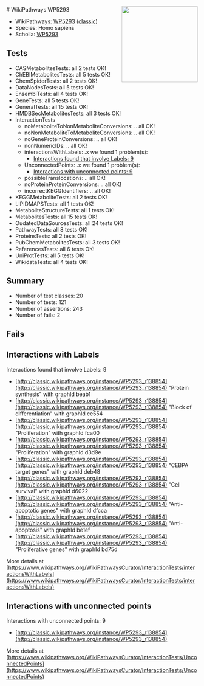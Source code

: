 <img style="float: right; width: 200px" src="https://upload.wikimedia.org/wikipedia/commons/thumb/8/83/Wplogo_with_text_500.png/640px-Wplogo_with_text_500.png" />
# WikiPathways WP5293

* WikiPathways: [WP5293](https://wikipathways.org/pathways/WP5293) ([classic](https://classic.wikipathways.org/instance/WP5293))
* Species: Homo sapiens
* Scholia: [WP5293](https://scholia.toolforge.org/wikipathways/WP5293)
## Tests
* CASMetabolitesTests: all 2 tests OK!
* ChEBIMetabolitesTests: all 5 tests OK!
* ChemSpiderTests: all 2 tests OK!
* DataNodesTests: all 5 tests OK!
* EnsemblTests: all 4 tests OK!
* GeneTests: all 5 tests OK!
* GeneralTests: all 15 tests OK!
* HMDBSecMetabolitesTests: all 3 tests OK!
* InteractionTests
    * noMetaboliteToNonMetaboliteConversions: .. all OK!
    * noNonMetaboliteToMetaboliteConversions: .. all OK!
    * noGeneProteinConversions: .. all OK!
    * nonNumericIDs: .. all OK!
    * interactionsWithLabels: .x we found 1 problem(s):
        * [Interactions found that involve Labels: 9](#630d2680)
    * UnconnectedPoints: .x we found 1 problem(s):
        * [Interactions with unconnected points: 9](#35a61ae1)
    * possibleTranslocations: .. all OK!
    * noProteinProteinConversions: .. all OK!
    * incorrectKEGGIdentifiers: .. all OK!
* KEGGMetaboliteTests: all 2 tests OK!
* LIPIDMAPSTests: all 1 tests OK!
* MetaboliteStructureTests: all 1 tests OK!
* MetabolitesTests: all 15 tests OK!
* OudatedDataSourcesTests: all 24 tests OK!
* PathwayTests: all 8 tests OK!
* ProteinsTests: all 2 tests OK!
* PubChemMetabolitesTests: all 3 tests OK!
* ReferencesTests: all 6 tests OK!
* UniProtTests: all 5 tests OK!
* WikidataTests: all 4 tests OK!


## Summary

* Number of test classes: 20
* Number of tests: 121
* Number of assertions: 243
* Number of fails: 2

## Fails

<a name="630d2680" />

## Interactions with Labels

Interactions found that involve Labels: 9

* [http://classic.wikipathways.org/instance/WP5293_r138854](http://classic.wikipathways.org/instance/WP5293_r138854) "Protein synthesis" with graphId beab1
* [http://classic.wikipathways.org/instance/WP5293_r138854](http://classic.wikipathways.org/instance/WP5293_r138854) "Block of differentiation" with graphId ce554
* [http://classic.wikipathways.org/instance/WP5293_r138854](http://classic.wikipathways.org/instance/WP5293_r138854) "Proliferation" with graphId fca00
* [http://classic.wikipathways.org/instance/WP5293_r138854](http://classic.wikipathways.org/instance/WP5293_r138854) "Proliferation" with graphId d3d9e
* [http://classic.wikipathways.org/instance/WP5293_r138854](http://classic.wikipathways.org/instance/WP5293_r138854) "CEBPA target
genes" with graphId deb48
* [http://classic.wikipathways.org/instance/WP5293_r138854](http://classic.wikipathways.org/instance/WP5293_r138854) "Cell survival" with graphId d6022
* [http://classic.wikipathways.org/instance/WP5293_r138854](http://classic.wikipathways.org/instance/WP5293_r138854) "Anti-apoptotic genes" with graphId dfcca
* [http://classic.wikipathways.org/instance/WP5293_r138854](http://classic.wikipathways.org/instance/WP5293_r138854) "Anti-apoptosis" with graphId be1ef
* [http://classic.wikipathways.org/instance/WP5293_r138854](http://classic.wikipathways.org/instance/WP5293_r138854) "Proliferative genes" with graphId bd75d


More details at [https://www.wikipathways.org/WikiPathwaysCurator/InteractionTests/interactionsWithLabels](https://www.wikipathways.org/WikiPathwaysCurator/InteractionTests/interactionsWithLabels)

<a name="35a61ae1" />

## Interactions with unconnected points

Interactions with unconnected points: 9

* [http://classic.wikipathways.org/instance/WP5293_r138854](http://classic.wikipathways.org/instance/WP5293_r138854)


More details at [https://www.wikipathways.org/WikiPathwaysCurator/InteractionTests/UnconnectedPoints](https://www.wikipathways.org/WikiPathwaysCurator/InteractionTests/UnconnectedPoints)

